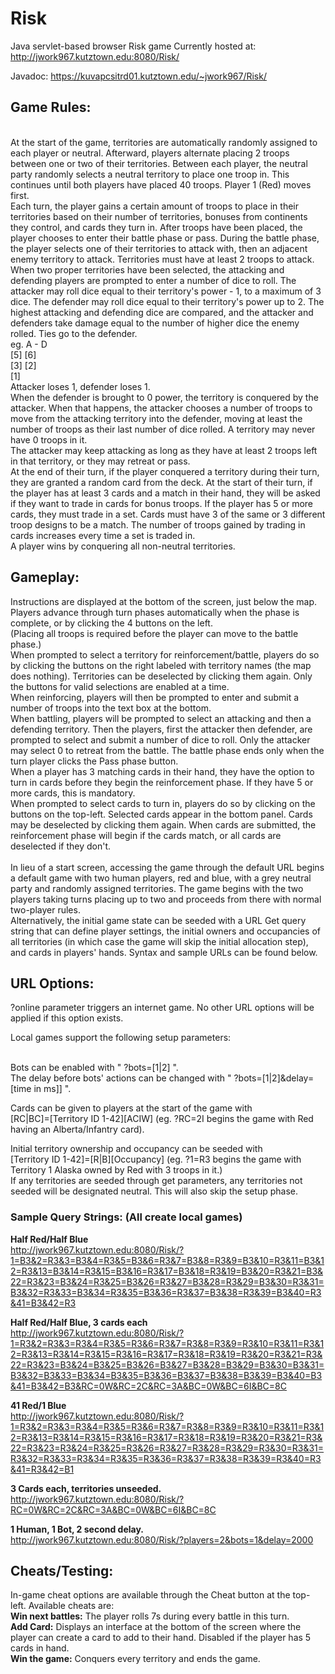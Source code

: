 # Risk
Java servlet-based browser Risk game
Currently hosted at: http://jwork967.kutztown.edu:8080/Risk/

Javadoc: https://kuvapcsitrd01.kutztown.edu/~jwork967/Risk/

<h2>Game Rules:</h2><br>
    At the start of the game, territories are automatically randomly assigned to each player or neutral. Afterward, players alternate placing 2 troops between one or two of their territories. Between each player, the neutral party randomly selects a neutral territory to place one troop in. This continues until both players have placed 40 troops. Player 1 (Red) moves first.<br>
Each turn, the player gains a certain amount of troops to place in their territories based on their number of territories, bonuses from continents they control, and cards they turn in. After troops have been placed, the player chooses to enter their battle phase or pass. During the battle phase, the player selects one of their territories to attack with, then an adjacent enemy territory to attack. Territories must have at least 2 troops to attack. <br>
When two proper territories have been selected, the attacking and defending players are prompted to enter a number of dice to roll. The attacker may roll dice equal to their territory's power - 1, to a maximum of 3 dice. The defender may roll dice equal to their territory's power up to 2. The highest attacking and defending dice are compared, and the attacker and defenders take damage equal to the number of higher dice the enemy rolled. Ties go to the defender. <br>
eg.  A - D <br>
    [5] [6]<br>
    [3] [2]<br>
    [1]<br>
Attacker loses 1, defender loses 1.<br>
When the defender is brought to 0 power, the territory is conquered by the attacker. When that happens, the attacker chooses a number of troops to move from the attacking territory into the defender, moving at least the number of troops as their last number of dice rolled. A territory may never have 0 troops in it.<br>
The attacker may keep attacking as long as they have at least 2 troops left in that territory, or they may retreat or pass. <br>
At the end of their turn, if the player conquered a territory during their turn, they are granted a random card from the deck. At the start of their turn, if the player has at least 3 cards and a match in their hand, they will be asked if they want to trade in cards for bonus troops. If the player has 5 or more cards, they must trade in a set. Cards must have 3 of the same or 3 different troop designs to be a match. The number of troops gained by trading in cards increases every time a set is traded in. <br>
A player wins by conquering all non-neutral territories.<br>



<h2>Gameplay:</h2>
Instructions are displayed at the bottom of the screen, just below the map.<br>
Players advance through turn phases automatically when the phase is complete, or by clicking the 4 buttons on the left.<br>
    (Placing all troops is required before the player can move to the battle phase.)<br>
When prompted to select a territory for reinforcement/battle, players do so by clicking the buttons on the right labeled with territory names (the map does nothing). Territories can be deselected by clicking them again. Only the buttons for valid selections are enabled at a time.<br>
    When reinforcing, players will then be prompted to enter and submit a number of troops into the text box at the bottom.<br>
    When battling, players will be prompted to select an attacking and then a defending territory. Then the players, first the attacker then defender, are prompted to select and submit a number of dice to roll. Only the attacker may select 0 to retreat from the battle. The battle phase ends only when the turn player clicks the Pass phase button.<br>
When a player has 3 matching cards in their hand, they have the option to turn in cards before they begin the reinforcement phase. If they have 5 or more cards, this is mandatory.<br>
When prompted to select cards to turn in, players do so by clicking on the buttons on the top-left. Selected cards appear in the bottom panel. Cards may be deselected by clicking them again. When cards are submitted, the reinforcement phase will begin if the cards match, or all cards are deselected if they don't.<br>
<br>
In lieu of a start screen, accessing the game through the default URL begins a default game with two human players, red and blue, with a grey neutral party and randomly assigned territories. The game begins with the two players taking turns placing up to two and proceeds from there with normal two-player rules.<br>
Alternatively, the initial game state can be seeded with a URL Get query string that can define player settings, the initial owners and occupancies of all territories (in which case the game will skip the initial allocation step), and cards in players' hands. Syntax and sample URLs can be found below.<br>


<h2>URL Options:</h2>

?online parameter triggers an internet game. No other URL options will be applied if this option exists.<br>

Local games support the following setup parameters:<br><br>

Bots can be enabled with " ?bots=[1|2] ". <br>
The delay before bots' actions can be changed with " ?bots=[1|2]&delay=[time in ms]] ".<br>

Cards can be given to players at the start of the game with<br>
    [RC|BC]=[Territory ID 1-42][ACIW] (eg. ?RC=2I begins the game with Red having an Alberta/Infantry card).<br>
    
Initial territory ownership and occupancy can be seeded with<br>
    [Territory ID 1-42]=[R|B][Occupancy] (eg. ?1=R3 begins the game with Territory 1 Alaska owned by Red with 3 troops in it.)     <br>
    If any territories are seeded through get parameters, any territories not seeded will be designated neutral. This will also skip the setup phase.<br>




<h3>Sample Query Strings: (All create local games)</h3>

**Half Red/Half Blue**<br>
http://jwork967.kutztown.edu:8080/Risk/?1=B3&2=R3&3=B3&4=R3&5=B3&6=R3&7=B3&8=R3&9=B3&10=R3&11=B3&12=R3&13=B3&14=R3&15=B3&16=R3&17=B3&18=R3&19=B3&20=R3&21=B3&22=R3&23=B3&24=R3&25=B3&26=R3&27=B3&28=R3&29=B3&30=R3&31=B3&32=R3&33=B3&34=R3&35=B3&36=R3&37=B3&38=R3&39=B3&40=R3&41=B3&42=R3

**Half Red/Half Blue, 3 cards each**<br>
http://jwork967.kutztown.edu:8080/Risk/?1=R3&2=R3&3=R3&4=R3&5=R3&6=R3&7=R3&8=R3&9=R3&10=R3&11=R3&12=R3&13=R3&14=R3&15=R3&16=R3&17=R3&18=R3&19=R3&20=R3&21=R3&22=R3&23=B3&24=B3&25=B3&26=B3&27=B3&28=B3&29=B3&30=B3&31=B3&32=B3&33=B3&34=B3&35=B3&36=B3&37=B3&38=B3&39=B3&40=B3&41=B3&42=B3&RC=0W&RC=2C&RC=3A&BC=0W&BC=6I&BC=8C

**41 Red/1 Blue**<br>
http://jwork967.kutztown.edu:8080/Risk/?1=R3&2=R3&3=R3&4=R3&5=R3&6=R3&7=R3&8=R3&9=R3&10=R3&11=R3&12=R3&13=R3&14=R3&15=R3&16=R3&17=R3&18=R3&19=R3&20=R3&21=R3&22=R3&23=R3&24=R3&25=R3&26=R3&27=R3&28=R3&29=R3&30=R3&31=R3&32=R3&33=R3&34=R3&35=R3&36=R3&37=R3&38=R3&39=R3&40=R3&41=R3&42=B1

**3 Cards each, territories unseeded.**<br>
http://jwork967.kutztown.edu:8080/Risk/?RC=0W&RC=2C&RC=3A&BC=0W&BC=6I&BC=8C

**1 Human, 1 Bot, 2 second delay.**<br>
http://jwork967.kutztown.edu:8080/Risk/?players=2&bots=1&delay=2000



<h2>Cheats/Testing:</h2>

In-game cheat options are available through the Cheat button at the top-left. Available cheats are:<br>
**Win next battles:** The player rolls 7s during every battle in this turn.<br>
**Add Card:** Displays an interface at the bottom of the screen where the player can create a card to add to their hand. Disabled if the player has 5 cards in hand.<br>
**Win the game:** Conquers every territory and ends the game.<br>
